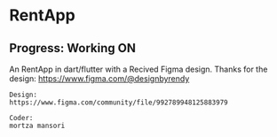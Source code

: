 # RentApp
## Progress: Working ON

An RentApp in dart/flutter with a Recived Figma design.
Thanks for the design: https://www.figma.com/@designbyrendy
```
Design:
https://www.figma.com/community/file/992789948125883979

Coder:
mortza mansori
```

